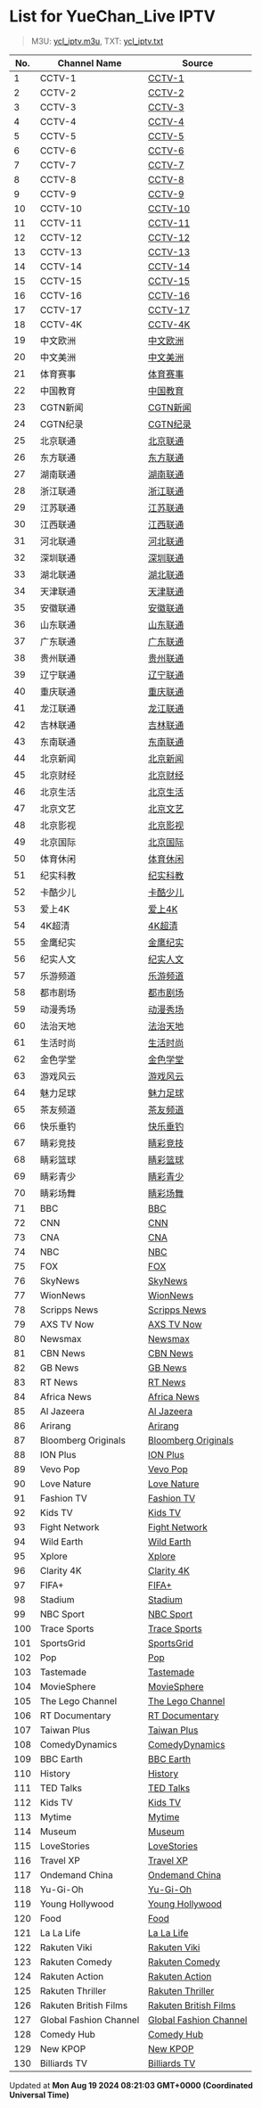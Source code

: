# List for **YueChan_Live IPTV**

> M3U: [ycl_iptv.m3u](/ycl_iptv.m3u), TXT: [ycl_iptv.txt](/txt/ycl_iptv.txt)

| No.  | Channel Name | Source |
| --- | ------------ | --- |
| 1 | CCTV-1 | [CCTV-1](rtp://239.3.1.129:8008) |
| 2 | CCTV-2 | [CCTV-2](rtp://239.3.1.60:8084) |
| 3 | CCTV-3 | [CCTV-3](rtp://239.3.1.172:8001) |
| 4 | CCTV-4 | [CCTV-4](rtp://239.3.1.105:8092) |
| 5 | CCTV-5 | [CCTV-5](rtp://239.3.1.173:8001) |
| 6 | CCTV-6 | [CCTV-6](rtp://239.3.1.174:8001) |
| 7 | CCTV-7 | [CCTV-7](rtp://239.3.1.61:8104) |
| 8 | CCTV-8 | [CCTV-8](rtp://239.3.1.175:8001) |
| 9 | CCTV-9 | [CCTV-9](rtp://239.3.1.62:8112) |
| 10 | CCTV-10 | [CCTV-10](rtp://239.3.1.63:8116) |
| 11 | CCTV-11 | [CCTV-11](rtp://239.3.1.152:8120) |
| 12 | CCTV-12 | [CCTV-12](rtp://239.3.1.64:8124) |
| 13 | CCTV-13 | [CCTV-13](rtp://239.3.1.124:8128) |
| 14 | CCTV-14 | [CCTV-14](rtp://239.3.1.65:8132) |
| 15 | CCTV-15 | [CCTV-15](rtp://239.3.1.153:8136) |
| 16 | CCTV-16 | [CCTV-16](rtp://239.3.1.184:8001) |
| 17 | CCTV-17 | [CCTV-17](rtp://239.3.1.151:8144) |
| 18 | CCTV-4K | [CCTV-4K](rtp://239.3.1.245:2000) |
| 19 | 中文欧洲 | [中文欧洲](rtp://239.3.1.213:4220) |
| 20 | 中文美洲 | [中文美洲](rtp://239.3.1.214:4220) |
| 21 | 体育赛事 | [体育赛事](rtp://239.3.1.130:8004) |
| 22 | 中国教育 | [中国教育](rtp://239.3.1.57:8152) |
| 23 | CGTN新闻 | [CGTN新闻](rtp://239.3.1.215:4220) |
| 24 | CGTN纪录 | [CGTN纪录](rtp://239.3.1.216:4220) |
| 25 | 北京联通 | [北京联通](rtp://239.3.1.241:8000) |
| 26 | 东方联通 | [东方联通](rtp://239.3.1.136:8032) |
| 27 | 湖南联通 | [湖南联通](rtp://239.3.1.132:8012) |
| 28 | 浙江联通 | [浙江联通](rtp://239.3.1.137:8036) |
| 29 | 江苏联通 | [江苏联通](rtp://239.3.1.135:8028) |
| 30 | 江西联通 | [江西联通](rtp://239.3.1.123:8164) |
| 31 | 河北联通 | [河北联通](rtp://239.3.1.148:8072) |
| 32 | 深圳联通 | [深圳联通](rtp://239.3.1.134:8020) |
| 33 | 湖北联通 | [湖北联通](rtp://239.3.1.138:8044) |
| 34 | 天津联通 | [天津联通](rtp://239.3.1.148:8072) |
| 35 | 安徽联通 | [安徽联通](rtp://239.3.1.211:8064) |
| 36 | 山东联通 | [山东联通](rtp://239.3.1.209:8052) |
| 37 | 广东联通 | [广东联通](rtp://239.3.1.142:8048) |
| 38 | 贵州联通 | [贵州联通](rtp://239.3.1.149:8076) |
| 39 | 辽宁联通 | [辽宁联通](rtp://239.3.1.210:8056) |
| 40 | 重庆联通 | [重庆联通](rtp://239.3.1.122:8160) |
| 41 | 龙江联通 | [龙江联通](rtp://239.3.1.133:8016) |
| 42 | 吉林联通 | [吉林联通](rtp://239.3.1.240:8172) |
| 43 | 东南联通 | [东南联通](rtp://239.3.1.156:8148) |
| 44 | 北京新闻 | [北京新闻](rtp://239.3.1.159:8000) |
| 45 | 北京财经 | [北京财经](rtp://239.3.1.115:8000) |
| 46 | 北京生活 | [北京生活](rtp://239.3.1.117:8000) |
| 47 | 北京文艺 | [北京文艺](rtp://239.3.1.242:8000) |
| 48 | 北京影视 | [北京影视](rtp://239.3.1.158:8000) |
| 49 | 北京国际 | [北京国际](rtp://239.3.1.235:8000) |
| 50 | 体育休闲 | [体育休闲](rtp://239.3.1.243:8000) |
| 51 | 纪实科教 | [纪实科教](rtp://239.3.1.115:8000) |
| 52 | 卡酷少儿 | [卡酷少儿](rtp://239.3.1.189:8000) |
| 53 | 爱上4K | [爱上4K](rtp://239.3.1.236:2000) |
| 54 | 4K超清 | [4K超清](rtp://239.3.1.249:8001) |
| 55 | 金鹰纪实 | [金鹰纪实](rtp://239.3.1.58:8156) |
| 56 | 纪实人文 | [纪实人文](rtp://239.3.1.212:8060) |
| 57 | 乐游频道 | [乐游频道](rtp://239.3.1.207:8001) |
| 58 | 都市剧场 | [都市剧场](rtp://239.3.1.203:8001) |
| 59 | 动漫秀场 | [动漫秀场](rtp://239.3.1.202:8001) |
| 60 | 法治天地 | [法治天地](rtp://239.3.1.204:8001) |
| 61 | 生活时尚 | [生活时尚](rtp://239.3.1.206:8001) |
| 62 | 金色学堂 | [金色学堂](rtp://239.3.1.208:8001) |
| 63 | 游戏风云 | [游戏风云](rtp://239.3.1.205:8001) |
| 64 | 魅力足球 | [魅力足球](rtp://239.3.1.201:8001) |
| 65 | 茶友频道 | [茶友频道](rtp://239.3.1.165:8001) |
| 66 | 快乐垂钓 | [快乐垂钓](rtp://239.3.1.164:8001) |
| 67 | 睛彩竞技 | [睛彩竞技](rtp://239.3.1.125:8001) |
| 68 | 睛彩篮球 | [睛彩篮球](rtp://239.3.1.126:8001) |
| 69 | 睛彩青少 | [睛彩青少](rtp://239.3.1.127:8001) |
| 70 | 睛彩场舞 | [睛彩场舞](rtp://239.3.1.128:8001) |
| 71 | BBC | [BBC](https://jmp2.uk/SamsungTVPlus/US4000033L.m3u8) |
| 72 | CNN | [CNN](https://jmp2.uk/SamsungTVPlus/GBBD8000016N.m3u8) |
| 73 | CNA | [CNA](https://d2e1asnsl7br7b.cloudfront.net/7782e205e72f43aeb4a48ec97f66ebbe/index_5.m3u8) |
| 74 | NBC | [NBC](https://jmp2.uk/SamsungTVPlus/USBB2200014DK.m3u8) |
| 75 | FOX | [FOX](https://jmp2.uk/SamsungTVPlus/USBA300024TN.m3u8) |
| 76 | SkyNews | [SkyNews](https://jmp2.uk/SamsungTVPlus/USBB52000022Q.m3u8) |
| 77 | WionNews | [WionNews](https://d7x8z4yuq42qn.cloudfront.net/index_7.m3u8) |
| 78 | Scripps News | [Scripps News](https://jmp2.uk/SamsungTVPlus/USBD3000073N.m3u8) |
| 79 | AXS TV Now | [AXS TV Now](https://dikcfc9915kp8.cloudfront.net/hls/1080p/playlist.m3u8) |
| 80 | Newsmax | [Newsmax](http://nmxlive.akamaized.net/hls/live/529965/Live_1/index.m3u8) |
| 81 | CBN News | [CBN News](https://bcovlive-a.akamaihd.net/re8d9f611ee4a490a9bb59e52db91414d/us-east-1/734546207001/playlist.m3u8) |
| 82 | GB News | [GB News](https://jmp2.uk/SamsungTVPlus/GBBB1600008R3.m3u8) |
| 83 | RT News | [RT News](https://rt-glb.rttv.com/dvr/rtnews/playlist_4500Kb.m3u8) |
| 84 | Africa News | [Africa News](https://euronews-africanews-english-1-eu.xiaomi.wurl.tv/playlist.m3u8) |
| 85 | Al Jazeera | [Al Jazeera](http://live-hls-web-aje.getaj.net/AJE/01.m3u8) |
| 86 | Arirang | [Arirang](https://amdlive-ch01-ctnd-com.akamaized.net/arirang_1ch/smil:arirang_1ch.smil/chunklist_b3256000_sleng.m3u8) |
| 87 | Bloomberg Originals | [Bloomberg Originals](https://jmp2.uk/SamsungTVPlus/GBBC900012J9.m3u8) |
| 88 | ION Plus | [ION Plus](https://jmp2.uk/SamsungTVPlus/USBD300003LK.m3u8) |
| 89 | Vevo Pop | [Vevo Pop](https://jmp2.uk/SamsungTVPlus/GBBC19000017V.m3u8) |
| 90 | Love Nature | [Love Nature](https://d18dyiwu97wm6q.cloudfront.net/playlist2160p.m3u8) |
| 91 | Fashion TV | [Fashion TV](http://91.247.68.229:8000/play/Fashion/index.m3u8) |
| 92 | Kids TV | [Kids TV](https://jansonmedia-kidstv-1-us.xiaomi.wurl.tv/playlist.m3u8) |
| 93 | Fight Network | [Fight Network](https://d12a2vxqkkh1bo.cloudfront.net/hls/1080p/playlist.m3u8) |
| 94 | Wild Earth | [Wild Earth](https://wildearth-plex.amagi.tv/masterR1080p.m3u8) |
| 95 | Xplore | [Xplore](https://jmp2.uk/SamsungTVPlus/USBC2100008DP.m3u8) |
| 96 | Clarity 4K | [Clarity 4K](https://jmp2.uk/SamsungTVPlus/USBA3800005NI.m3u8) |
| 97 | FIFA+ | [FIFA+](https://jmp2.uk/SamsungTVPlus/ATBA3300007PT.m3u8) |
| 98 | Stadium | [Stadium](https://jmp2.uk/SamsungTVPlus/USAJ3504705A.m3u8) |
| 99 | NBC Sport | [NBC Sport](https://jmp2.uk/SamsungTVPlus/USBD420002446.m3u8) |
| 100 | Trace Sports | [Trace Sports](https://lightning-tracesport-samsungau.amagi.tv/playlist1080p.m3u8) |
| 101 | SportsGrid | [SportsGrid](https://amg00315-sportsgrid-firetv.amagi.tv/playlist.m3u8) |
| 102 | Pop | [Pop](http://streamsy.online:2999/coachj88/N93DPKS9pJ/226) |
| 103 | Tastemade | [Tastemade](https://jmp2.uk/SamsungTVPlus/GBBB38000093D.m3u8) |
| 104 | MovieSphere | [MovieSphere](https://jmp2.uk/SamsungTVPlus/USBD17000117B.m3u8) |
| 105 | The Lego Channel | [The Lego Channel](https://jmp2.uk/SamsungTVPlus/GBBC4300005AL.m3u8) |
| 106 | RT Documentary | [RT Documentary](https://rt-rtd.rttv.com/live/rtdoc/playlist_4500Kb.m3u8) |
| 107 | Taiwan Plus | [Taiwan Plus](https://bcovlive-a.akamaihd.net/rce33d845cb9e42dfa302c7ac345f7858/ap-northeast-1/6282251407001/playlist.m3u8) |
| 108 | ComedyDynamics | [ComedyDynamics](https://cdn-ue1-prod.tsv2.amagi.tv/linear/amg01201-cinedigmenterta-comedydynamics-xiaomi/playlist.m3u8) |
| 109 | BBC Earth | [BBC Earth](https://d206rrc0yoxllg.cloudfront.net/v1/manifest/3722c60a815c199d9c0ef36c5b73da68a62b09d1/cc-staxtq3pp4n9p/115c93cf-88fa-4c4d-86c1-ca74ac6969d7/3.m3u8) |
| 110 | History | [History](https://da8eq3kpws4wh.cloudfront.net/v1/manifest/3722c60a815c199d9c0ef36c5b73da68a62b09d1/cc-qwqfh4ecsmf30/7f1c6847-381e-477d-9bda-b62f74400ee0/3.m3u8) |
| 111 | TED Talks | [TED Talks](https://tedconferences-ted-1-us.xiaomi.wurl.tv/playlist.m3u8) |
| 112 | Kids TV | [Kids TV](https://jansonmedia-kidstv-1-us.xiaomi.wurl.tv/playlist.m3u8) |
| 113 | Mytime | [Mytime](https://cdn-uw2-prod.tsv2.amagi.tv/linear/amg00500-studiocitypictu-mytimeuk-xiaomi/playlist.m3u8) |
| 114 | Museum | [Museum](https://cdn-ue1-prod.tsv2.amagi.tv/linear/amg01492-secomsasmediart-museumtven-xiaomi/playlist.m3u8) |
| 115 | LoveStories | [LoveStories](https://lovestoriestv-lovestoriestv-1-eu.xiaomi.wurl.tv/playlist.m3u8) |
| 116 | Travel XP | [Travel XP](https://travelxp-travelxp-1-eu.xiaomi.wurl.tv/playlist.m3u8) |
| 117 | Ondemand China | [Ondemand China](https://newidco-ondemandchina-1-us.xiaomi.wurl.tv/playlist.m3u8) |
| 118 | Yu-Gi-Oh | [Yu-Gi-Oh](https://fastmedia-yu-gi-oh-1-gb.xiaomi.wurl.tv/playlist.m3u8) |
| 119 | Young Hollywood | [Young Hollywood](https://cdn-ue1-prod.tsv2.amagi.tv/linear/amg00143-younghollywoodl-younghollywood-xiaomi/playlist.m3u8) |
| 120 | Food | [Food](https://food-eu.xiaomi.wurl.tv/playlist.m3u8) |
| 121 | La La Life | [La La Life](https://amg02051-soulpublishing-amg02051c8-xiaomi-in-398.playouts.now.amagi.tv/playlist/amg02051-admecyltd-lalalifeenglish-xiaomiin/playlist.m3u8) |
| 122 | Rakuten Viki | [Rakuten Viki](https://newidco-rakutenviki-2-eu.xiaomi.wurl.tv/playlist.m3u8) |
| 123 | Rakuten Comedy | [Rakuten Comedy](https://rakuten-comedymovies-1-gb.xiaomi.wurl.tv/playlist.m3u8) |
| 124 | Rakuten Action | [Rakuten Action](https://rakuten-actionmovies-1-gb.xiaomi.wurl.tv/playlist.m3u8) |
| 125 | Rakuten Thriller | [Rakuten Thriller](https://rakuten-thriller-1-gb.xiaomi.wurl.tv/playlist.m3u8) |
| 126 | Rakuten British Films | [Rakuten British Films](https://rakuten-british-films-1-gb.xiaomi.wurl.tv/playlist.m3u8) |
| 127 | Global Fashion Channel | [Global Fashion Channel](https://gfcomnimedia-globalfashionchannel-1-eu.xiaomi.wurl.tv/playlist.m3u8) |
| 128 | Comedy Hub | [Comedy Hub](https://jmp2.uk/SamsungTVPlus/GBBD25000038Y.m3u8) |
| 129 | New KPOP | [New KPOP](https://newidco-newkid-1-eu.xiaomi.wurl.tv/playlist.m3u8) |
| 130 | Billiards TV | [Billiards TV](https://newidco-billiardstv-1-eu.xiaomi.wurl.tv/playlist.m3u8) |

Updated at **Mon Aug 19 2024 08:21:03 GMT+0000 (Coordinated Universal Time)**
